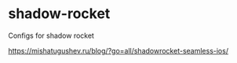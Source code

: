 # shadow-rocket
Configs for shadow rocket

https://mishatugushev.ru/blog/?go=all/shadowrocket-seamless-ios/
